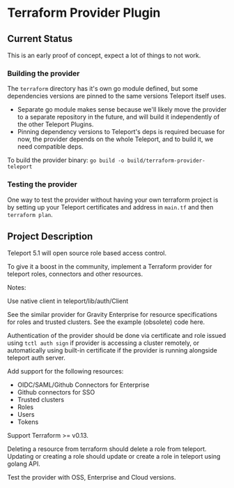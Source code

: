 # Terraform Provider Plugin

## Current Status

This is an early proof of concept, expect a lot of things to not work.

### Building the provider

The `terraform` directory has it's own go module defined, but some dependencies
versions are pinned to the same versions Teleport itself uses.

- Separate go module makes sense because we'll likely move the provider to a
  separate repository in the future, and will build it independently of the
  other Teleport Plugins.
- Pinning dependency versions to Teleport's deps is required becuase for now,
  the provider depends on the whole Teleport, and to build it, we need
  compatible deps.

To build the provider binary: `go build -o build/terraform-provider-teleport`

### Testing the provider

One way to test the provider without having your own terraform project is by
setting up your Teleport certificates and address in `main.tf` and then
`terraform plan`.

## Project Description

Teleport 5.1 will open source role based access control.

To give it a boost in the community, implement a Terraform provider for teleport
roles, connectors and other resources.

Notes:

Use native client in teleport/lib/auth/Client

See the similar provider for Gravity Enterprise for resource specifications for
roles and trusted clusters. See the example (obsolete) code here.

Authentication of the provider should be done via certificate and role issued
using `tctl auth sign` if provider is accessing a cluster remotely, or
automatically using built-in certificate if the provider is running alongside
teleport auth server.

Add support for the following resources:

- OIDC/SAML/Github Connectors for Enterprise
- Github connectors for SSO
- Trusted clusters
- Roles
- Users
- Tokens

Support Terraform >= v0.13.

Deleting a resource from terraform should delete a role from teleport. Updating
or creating a role should update or create a role in teleport using golang API.

Test the provider with OSS, Enterprise and Cloud versions.

